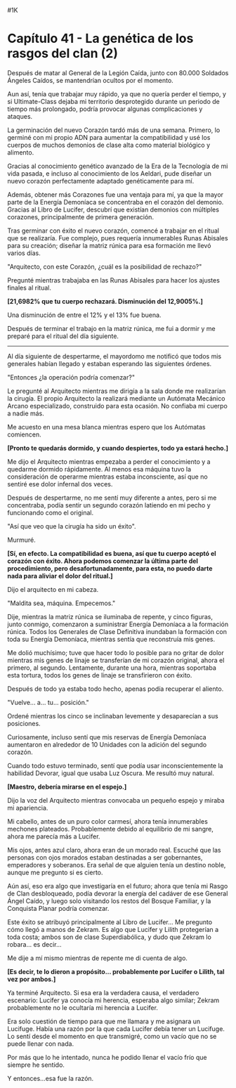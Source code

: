
#1K 

# Capítulo 41 - La genética de los rasgos del clan (2)


Después de matar al General de la Legión Caída, junto con 80.000 Soldados Ángeles Caídos, se mantendrían ocultos por el momento.

Aun así, tenía que trabajar muy rápido, ya que no quería perder el tiempo, y si Ultimate-Class dejaba mi territorio desprotegido durante un periodo de tiempo más prolongado, podría provocar algunas complicaciones y ataques.

La germinación del nuevo Corazón tardó más de una semana. Primero, lo germiné con mi propio ADN para aumentar la compatibilidad y usé los cuerpos de muchos demonios de clase alta como material biológico y alimento.

Gracias al conocimiento genético avanzado de la Era de la Tecnología de mi vida pasada, e incluso al conocimiento de los Aeldari, pude diseñar un nuevo corazón perfectamente adaptado genéticamente para mí.

Además, obtener más Corazones fue una ventaja para mí, ya que la mayor parte de la Energía Demoníaca se concentraba en el corazón del demonio. Gracias al Libro de Lucifer, descubrí que existían demonios con múltiples corazones, principalmente de primera generación.

Tras germinar con éxito el nuevo corazón, comencé a trabajar en el ritual que se realizaría. Fue complejo, pues requería innumerables Runas Abisales para su creación; diseñar la matriz rúnica para esa formación me llevó varios días.

"Arquitecto, con este Corazón, ¿cuál es la posibilidad de rechazo?"

Pregunté mientras trabajaba en las Runas Abisales para hacer los ajustes finales al ritual.

**[21,6982% que tu cuerpo rechazará. Disminución del 12,9005%.]**

Una disminución de entre el 12% y el 13% fue buena.

Después de terminar el trabajo en la matriz rúnica, me fui a dormir y me preparé para el ritual del día siguiente.

***

Al día siguiente de despertarme, el mayordomo me notificó que todos mis generales habían llegado y estaban esperando las siguientes órdenes.

"Entonces ¿la operación podría comenzar?"

Le pregunté al Arquitecto mientras me dirigía a la sala donde me realizarían la cirugía. El propio Arquitecto la realizará mediante un Autómata Mecánico Arcano especializado, construido para esta ocasión. No confiaba mi cuerpo a nadie más.

Me acuesto en una mesa blanca mientras espero que los Autómatas comiencen.

**[Pronto te quedarás dormido, y cuando despiertes, todo ya estará hecho.]**

Me dijo el Arquitecto mientras empezaba a perder el conocimiento y a quedarme dormido rápidamente. Al menos esa máquina tuvo la consideración de operarme mientras estaba inconsciente, así que no sentiré ese dolor infernal dos veces.

Después de despertarme, no me sentí muy diferente a antes, pero si me concentraba, podía sentir un segundo corazón latiendo en mi pecho y funcionando como el original.

"Así que veo que la cirugía ha sido un éxito".

Murmuré.

**[Sí, en efecto. La compatibilidad es buena, así que tu cuerpo aceptó el corazón con éxito. Ahora podemos comenzar la última parte del procedimiento, pero desafortunadamente, para esta, no puedo darte nada para aliviar el dolor del ritual.]**

Dijo el arquitecto en mi cabeza.

"Maldita sea, máquina. Empecemos."

Dije, mientras la matriz rúnica se iluminaba de repente, y cinco figuras, junto conmigo, comenzaron a suministrar Energía Demoníaca a la formación rúnica. Todos los Generales de Clase Definitiva inundaban la formación con toda su Energía Demoníaca, mientras sentía que reconstruía mis genes.

Me dolió muchísimo; tuve que hacer todo lo posible para no gritar de dolor mientras mis genes de linaje se transferían de mi corazón original, ahora el primero, al segundo. Lentamente, durante una hora, mientras soportaba esta tortura, todos los genes de linaje se transfirieron con éxito.

Después de todo ya estaba todo hecho, apenas podía recuperar el aliento.

"Vuelve... a... tu... posición."

Ordené mientras los cinco se inclinaban levemente y desaparecían a sus posiciones.

Curiosamente, incluso sentí que mis reservas de Energía Demoníaca aumentaron en alrededor de 10 Unidades con la adición del segundo corazón.

Cuando todo estuvo terminado, sentí que podía usar inconscientemente la habilidad Devorar, igual que usaba Luz Oscura. Me resultó muy natural.

**[Maestro, debería mirarse en el espejo.]**

Dijo la voz del Arquitecto mientras convocaba un pequeño espejo y miraba mi apariencia.

Mi cabello, antes de un puro color carmesí, ahora tenía innumerables mechones plateados. Probablemente debido al equilibrio de mi sangre, ahora me parecía más a Lucifer.

Mis ojos, antes azul claro, ahora eran de un morado real. Escuché que las personas con ojos morados estaban destinadas a ser gobernantes, emperadores y soberanos. Era señal de que alguien tenía un destino noble, aunque me pregunto si es cierto.

Aún así, eso era algo que investigaría en el futuro; ahora que tenía mi Rasgo de Clan desbloqueado, podía devorar la energía del cadáver de ese General Ángel Caído, y luego solo visitando los restos del Bosque Familiar, y la Conquista Planar podría comenzar.

Este éxito se atribuyó principalmente al Libro de Lucifer... Me pregunto cómo llegó a manos de Zekram. Es algo que Lucifer y Lilith protegerían a toda costa; ambos son de clase Superdiabólica, y dudo que Zekram lo robara... es decir...

Me dije a mí mismo mientras de repente me di cuenta de algo.

**[Es decir, te lo dieron a propósito... probablemente por Lucifer o Lilith, tal vez por ambos.]**

Ya terminé Arquitecto. Si esa era la verdadera causa, el verdadero escenario: Lucifer ya conocía mi herencia, esperaba algo similar; Zekram probablemente no le ocultaría mi herencia a Lucifer.

Era solo cuestión de tiempo para que me llamara y me asignara un Lucifuge. Había una razón por la que cada Lucifer debía tener un Lucifuge. Lo sentí desde el momento en que transmigré, como un vacío que no se puede llenar con nada.

Por más que lo he intentado, nunca he podido llenar el vacío frío que siempre he sentido.

Y entonces...esa fue la razón.
